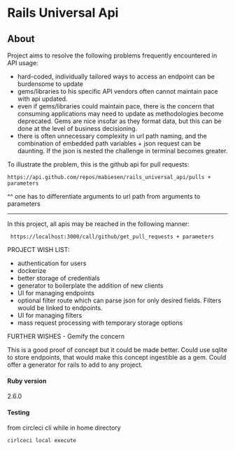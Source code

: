 # Rails Universal Api

## About

Project aims to resolve the following problems frequently encountered in API usage:
* hard-coded, individually tailored ways to access an endpoint can be burdensome to update
* gems/libraries to his specific API vendors often cannot maintain pace with api updated.
* even if gems/libraries could maintain pace, there is the concern that consuming applications may need to update as methodologies become deprecated. Gems are nice insofar as they format data, but this can be done at the level of business decisioning.
* there is often unnecessary complexity in url path naming, and the combination of embedded path variables + json request can be daunting.  If the json is nested the challenge in terminal becomes greater. 

To illustrate the problem, this is the github api for pull requests:
```
https://api.github.com/repos/mabiesen/rails_universal_api/pulls + parameters
```
^^ one has to differentiate arguments to url path from arguments to parameters

----

In this project, all apis may be reached in the following manner:
```
 https://localhost:3000/call/github/get_pull_requests + parameters
```

PROJECT WISH LIST:
* authentication for users
* dockerize
* better storage of credentials
* generator to boilerplate the addition of new clients
* UI for managing endpoints
* optional filter route which can parse json for only desired fields.  Filters would be linked to endpoints.
* UI for managing filters
* mass request processing with temporary storage options

FURTHER WISHES - Gemify the concern

This is a good proof of concept but it could be made better. Could use sqlite to store endpoints, that would make this concept ingestible as a gem. Could offer a generator for rails to add to any project. 

#### Ruby version

2.6.0

#### Testing

from circleci cli while in home directory

```
cirlceci local execute
```
